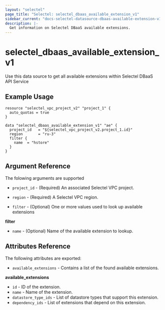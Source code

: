 ```yaml
---
layout: "selectel"
page_title: "Selectel: selectel_dbaas_available_extension_v1"
sidebar_current: "docs-selectel-datasource-dbaas-available-extension-v1"
description: |-
  Get information on Selectel DBaaS available extensions.
---
```


# selectel\_dbaas\_available_extension_v1

Use this data source to get all available extensions within Selectel DBaaS API Service

## Example Usage

```hcl
resource "selectel_vpc_project_v2" "project_1" {
  auto_quotas = true
}

data "selectel_dbaas_available_extension_v1" "ae" {
  project_id   = "${selectel_vpc_project_v2.project_1.id}"
  region       = "ru-3"
  filter {
    name  = "hstore"
  }
}
```

## Argument Reference

The folowing arguments are supported

* `project_id` - (Required) An associated Selectel VPC project.

* `region` - (Required) A Selectel VPC region.

* `filter` - (Optional) One or more values used to look up available extensions

**filter**

- `name` - (Optional) Name of the available extension to lookup.

## Attributes Reference

The following attributes are exported:

* `available_extensions` - Contains a list of the found available extensions.

**available_extensions**

- `id` - ID of the extension.
- `name` - Name of the extension.
- `datastore_type_ids` - List of datastore types that support this extension.
- `dependency_ids` - List of extensions that depend on this extension.

